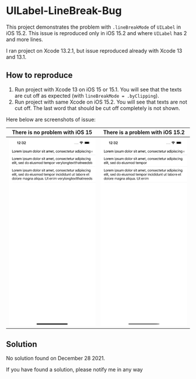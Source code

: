 # UILabel-LineBreak-Bug

This project demonstrates the problem with `.lineBreakMode` of `UILabel` in iOS 15.2. This issue is reproduced only in iOS 15.2 and where `UILabel` has 2 and more lines.

I ran project on Xcode 13.2.1, but issue reproduced already with Xcode 13 and 13.1.


## How to reproduce

1. Run project with Xcode 13 on iOS 15 or 15.1. You will see that the texts are cut off as expected (with `lineBreakMode = .byClipping`).
2. Run project with same Xcode on iOS 15.2. You will see that texts are not cut off. The last word that should be cut off completely is not shown.

Here below are screenshots of issue:

There is no problem with iOS 15 | There is a problem with iOS 15.2
:------------------------------:|:-------------------------:
![](Images/UILabel_iOS_15.png) | ![](Images/UILabel_iOS_15.2.png)

## Solution

No solution found on December 28 2021.

If you have found a solution, please notify me in any way
